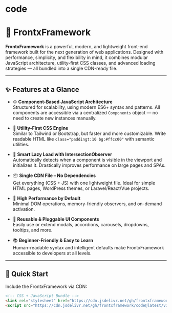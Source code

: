 # code
# 🚀 FrontxFramework

**FrontxFramework** is a powerful, modern, and lightweight front-end framework built for the next generation of web applications. Designed with performance, simplicity, and flexibility in mind, it combines modular JavaScript architecture, utility-first CSS classes, and advanced loading strategies — all bundled into a single CDN-ready file.

---

## ✨ Features at a Glance

- ⚙️ **Component-Based JavaScript Architecture**  
  Structured for scalability, using modern ES6+ syntax and patterns. All components are accessible via a centralized `Components` object — no need to create new instances manually.

- 🎨 **Utility-First CSS Engine**  
  Similar to Tailwind or Bootstrap, but faster and more customizable. Write readable HTML like `class="paddingt:10 bg:#ffcc00"` with semantic utilities.

- 🧠 **Smart Lazy Load with IntersectionObserver**  
  Automatically detects when a component is visible in the viewport and initializes it. Drastically improves performance on large pages and SPAs.

- 📦 **Single CDN File – No Dependencies**  
  Get everything (CSS + JS) with one lightweight file. Ideal for simple HTML pages, WordPress themes, or Laravel/React/Vue projects.

- 🚀 **High Performance by Default**  
  Minimal DOM operations, memory-friendly observers, and on-demand activation.

- 🧩 **Reusable & Pluggable UI Components**  
  Easily use or extend modals, accordions, carousels, dropdowns, tooltips, and more.

- 📚 **Beginner-Friendly & Easy to Learn**  
  Human-readable syntax and intelligent defaults make FrontxFramework accessible to developers at all levels.

---

## 🔗 Quick Start

Include the FrontxFramework via CDN:

```html
<!-- CSS + JavaScript Bundle -->
<link rel="stylesheet" href="https://cdn.jsdelivr.net/gh/frontxframework/code@latest/v1/frontx.css" />
<script src="https://cdn.jsdelivr.net/gh/frontxframework/code@latest/v1/frontx.js"></script>

